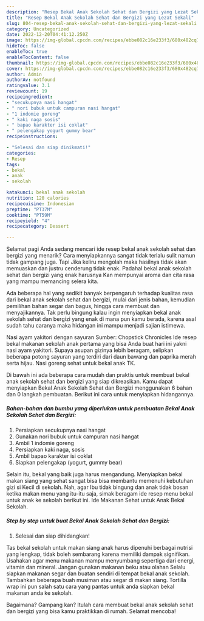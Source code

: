 ```yaml
---
description: "Resep Bekal Anak Sekolah Sehat dan Bergizi yang Lezat Sekali"
title: "Resep Bekal Anak Sekolah Sehat dan Bergizi yang Lezat Sekali"
slug: 804-resep-bekal-anak-sekolah-sehat-dan-bergizi-yang-lezat-sekali
category: Uncategorized
date: 2022-12-20T04:41:12.250Z
image: https://img-global.cpcdn.com/recipes/ebbe082c16e233f3/680x482cq70/bekal-anak-sekolah-sehat-dan-bergizi-foto-resep-utama.jpg
hideToc: false
enableToc: true
enableTocContent: false
thumbnail: https://img-global.cpcdn.com/recipes/ebbe082c16e233f3/680x482cq70/bekal-anak-sekolah-sehat-dan-bergizi-foto-resep-utama.jpg
cover: https://img-global.cpcdn.com/recipes/ebbe082c16e233f3/680x482cq70/bekal-anak-sekolah-sehat-dan-bergizi-foto-resep-utama.jpg
author: Admin
authorAv: notfound
ratingvalue: 3.1
reviewcount: 19
recipeingredient:
- "secukupnya nasi hangat"
- " nori bubuk untuk campuran nasi hangat"
- "1 indomie goreng"
- " kaki naga sosis"
- " bapao karakter isi coklat"
- " pelengakap yogurt gummy bear"
recipeinstructions:

- "Selesai dan siap dinikmati!"
categories:
- Resep
tags:
- bekal
- anak
- sekolah

katakunci: bekal anak sekolah 
nutrition: 120 calories
recipecuisine: Indonesian
preptime: "PT37M"
cooktime: "PT59M"
recipeyield: "4"
recipecategory: Dessert

---
```



Selamat pagi Anda sedang mencari ide resep bekal anak sekolah sehat dan bergizi yang menarik? Cara menyiapkannya sangat tidak terlalu sulit namun tidak gampang juga. Tapi Jika keliru mengolah maka hasilnya tidak akan memuaskan dan justru cenderung tidak enak. Padahal bekal anak sekolah sehat dan bergizi yang enak harusnya Kan mempunyai aroma dan cita rasa yang mampu memancing selera kita.


Ada beberapa hal yang sedikit banyak berpengaruh terhadap kualitas rasa dari bekal anak sekolah sehat dan bergizi, mulai dari jenis bahan, kemudian pemilihan bahan segar dan bagus, hingga cara membuat dan menyajikannya. Tak perlu bingung kalau ingin menyiapkan bekal anak sekolah sehat dan bergizi yang enak di mana pun kamu berada, karena asal sudah tahu caranya maka hidangan ini mampu menjadi sajian istimewa.

Nasi ayam yakitori dengan sayuran Sumber: Chopstick Chronicles Ide resep bekal makanan sekolah anak pertama yang bisa Anda buat hari ini yakni nasi ayam yakitori. Supaya asupan gizinya lebih beragam, selipkan beberapa potong sayuran yang terdiri dari daun bawang dan paprika merah serta hijau. Nasi goreng sehat untuk bekal anak TK.


Di bawah ini ada beberapa cara mudah dan praktis untuk membuat bekal anak sekolah sehat dan bergizi yang siap dikreasikan. Kamu dapat menyiapkan Bekal Anak Sekolah Sehat dan Bergizi menggunakan 6 bahan dan 0 langkah pembuatan. Berikut ini cara untuk menyiapkan hidangannya.

<!--inarticleads1-->

##### Bahan-bahan dan bumbu yang diperlukan untuk pembuatan Bekal Anak Sekolah Sehat dan Bergizi:

1. Persiapkan secukupnya nasi hangat
1. Gunakan  nori bubuk untuk campuran nasi hangat
1. Ambil 1 indomie goreng
1. Persiapkan  kaki naga, sosis
1. Ambil  bapao karakter isi coklat
1. Siapkan  pelengakap (yogurt, gummy bear)


Selain itu, bekal yang baik juga harus mengandung. Menyiapkan bekal makan siang yang sehat sangat bisa bisa membantu memenuhi kebutuhan gizi si Kecil di sekolah. Nah, agar Ibu tidak bingung dan anak tidak bosan ketika makan menu yang itu-itu saja, simak beragam ide resep menu bekal untuk anak ke sekolah berikut ini. Ide Makanan Sehat untuk Anak Bekal Sekolah. 

<!--inarticleads2-->

##### Step by step untuk buat Bekal Anak Sekolah Sehat dan Bergizi:


1. Selesai dan siap dihidangkan!

Tas bekal sekolah untuk makan siang anak harus dipenuhi berbagai nutrisi yang lengkap, tidak boleh sembarang karena memiliki dampak signifikan. Usahakan agar menu makanan mampu menyumbang sepertiga dari energi, vitamin dan mineral. Jangan gunakan makanan beku atau olahan Selalu siapkan makanan segar dan buatan sendiri di tempat bekal anak sekolah. Tambahkan beberapa buah musiman atau segar di makan siang. Tortilla wrap ini pun salah satu cara yang pantas untuk anda siapkan bekal makanan anda ke sekolah. 

Bagaimana? Gampang kan? Itulah cara membuat bekal anak sekolah sehat dan bergizi yang bisa kamu praktikkan di rumah. Selamat mencoba!
